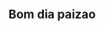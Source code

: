 ## Bom dia paizao

<!--
**lostyyy/lostyyy** is a ✨ _special_ ✨ repository because its `README.md` (this file) appears on your GitHub profile.

**Here are some ideas to get you started**

- 🔭 I’m currently working on nothing
- 🌱 I’m currently learning how to create a profile in github
- 👯 I’m looking to collaborate on nothing
- 🤔 I’m looking for help with nothing
- 💬 Ask me about nothing
- 📫 How to reach me: dont do it
- 😄 Pronouns: flying chair
- ⚡ Fun fact: i like apple dust
-->
